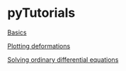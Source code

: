 # pyTutorials

[Basics](http://nbviewer.ipython.org/gist/rajeshrinet/6fc4e4f5caa59a6a1995)

[Plotting deformations](http://nbviewer.ipython.org/gist/rajeshrinet/8351652)


[Solving ordinary differential equations](http://nbviewer.ipython.org/gist/rajeshrinet/bde976cd3e1f4a238cfa)
